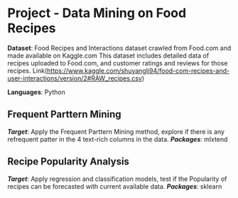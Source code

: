 # Project - Data Mining on Food Recipes

**Dataset**: Food Recipes and Interactions dataset crawled from Food.com and made available on Kaggle.com This dataset includes detailed data of recipes uploaded to Food.com, and customer ratings and reviews for those recipes.
Link(https://www.kaggle.com/shuyangli94/food-com-recipes-and-user-interactions/version/2#RAW_recipes.csv)

**Languages**: Python

## Frequent Parttern Mining
***Target***: Apply the Frequent Parttern Mining method, explore if there is any refrequent patter in the 4 text-rich columns in the data.
***Packages***: mlxtend

## Recipe Popularity Analysis
***Target***: Apply regression and classification models, test if the Popularity of recipes can be forecasted with current available data.
***Packages***: sklearn



